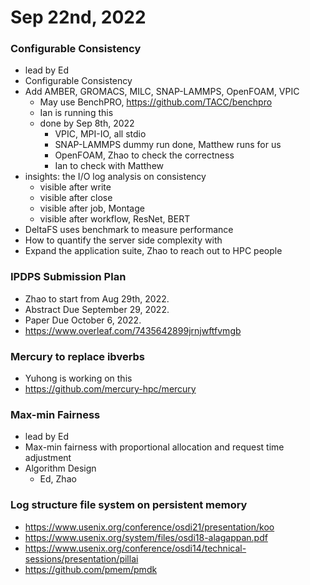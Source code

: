 # Sep 22nd, 2022

### Configurable Consistency
- lead by Ed
- Configurable Consistency 
- Add AMBER, GROMACS, MILC, SNAP-LAMMPS, OpenFOAM, VPIC
  - May use BenchPRO, https://github.com/TACC/benchpro
  - Ian is running this
  - done by Sep 8th, 2022
    - VPIC, MPI-IO, all stdio
    - SNAP-LAMMPS dummy run done, Matthew runs for us
    - OpenFOAM, Zhao to check the correctness
    - Ian to check with Matthew
- insights: the I/O log analysis on consistency
  - visible after write
  - visible after close
  - visible after job, Montage
  - visible after workflow, ResNet, BERT
- DeltaFS uses benchmark to measure performance
- How to quantify the server side complexity with 
- Expand the application suite, Zhao to reach out to HPC people

### IPDPS Submission Plan
- Zhao to start from Aug 29th, 2022.
- Abstract Due September 29, 2022.
- Paper Due October 6, 2022.
- https://www.overleaf.com/7435642899jrnjwftfvmgb


### Mercury to replace ibverbs
- Yuhong is working on this
- https://github.com/mercury-hpc/mercury


### Max-min Fairness
- lead by Ed
- Max-min fairness with proportional allocation and request time adjustment 
- Algorithm Design
  - Ed, Zhao


### Log structure file system on persistent memory
- https://www.usenix.org/conference/osdi21/presentation/koo
- https://www.usenix.org/system/files/osdi18-alagappan.pdf
- https://www.usenix.org/conference/osdi14/technical-sessions/presentation/pillai
- https://github.com/pmem/pmdk
